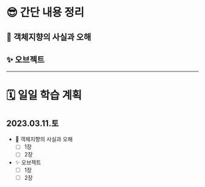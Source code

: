 # 😎 간단 내용 정리

## 🐇 객체지향의 사실과 오해

## ✨ 오브젝트

---

# 🗓️ 일일 학습 계획

## 2023.03.11.토

- 🐇 객체지향의 사실과 오해
  - [ ] 1장
  - [ ] 2장
- ✨ 오브젝트
  - [ ] 1장
  - [ ] 2장